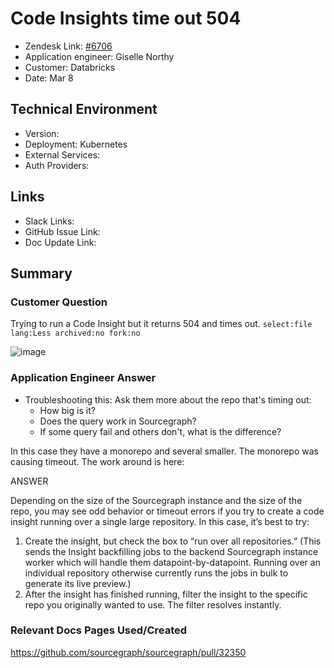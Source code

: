 
# Code Insights time out 504<!-- Ticket Title  Hint: include keywords to make it searchable -->

- Zendesk Link: [#6706](https://sourcegraph.zendesk.com/agent/tickets/6706)
- Application engineer: Giselle Northy
- Customer: Databricks <!-- Redact if this contains personally identifying information -->
- Date: Mar 8

<!-- Data populated from integration, speak to Ben Gordon or Michael Bali if not working -->
<!-- During Internal team trial, fill missing data manually (we are waiting for all data to sync) -->

## Technical Environment
- Version: ​
- Deployment: Kubernetes
- External Services:
- Auth Providers:


## Links
<!-- Data for application engineer manual entry -->
- Slack Links:
- GitHub Issue Link:
- Doc Update Link:

## Summary
### Customer Question

Trying to run a Code Insight but it returns 504 and times out.
`select:file lang:Less archived:no fork:no`


![image](https://user-images.githubusercontent.com/27694443/157551211-c5002825-694c-4b72-8a09-5cd280317b09.png)


### Application Engineer Answer

* Troubleshooting this: Ask them more about the repo that's timing out:
  * How big is it?
  * Does the query work in Sourcegraph?
  * If some query fail and others don't, what is the difference?

In this case they have a monorepo and several smaller. The monorepo was causing timeout. The work around is here:

ANSWER

Depending on the size of the Sourcegraph instance and the size of the repo, you may see odd behavior or timeout errors if you try to create a code insight running over a single large repository. In this case, it’s best to try:

1. Create the insight, but check the box to “run over all repositories.” (This sends the Insight backfilling jobs to the backend Sourcegraph instance worker which will handle them datapoint-by-datapoint. Running over an individual repository otherwise currently runs the jobs in bulk to generate its live preview.)
2. After the insight has finished running, filter the insight to the specific repo you originally wanted to use. The filter resolves instantly.


### Relevant Docs Pages Used/Created

https://github.com/sourcegraph/sourcegraph/pull/32350


<!-- Once complete, upload a copy to https://github.com/sourcegraph/support-tools-internal/tree/main/resolved-tickets as a .md file -->
<!-- Name the file 6706.md -->
